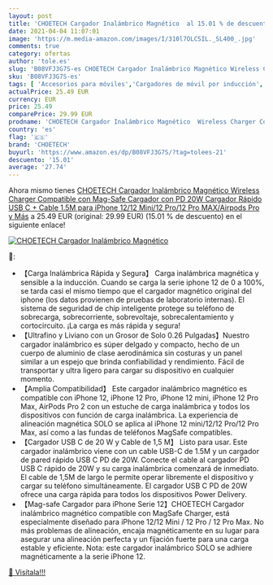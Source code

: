 ```yaml
---
layout: post
title: 'CHOETECH Cargador Inalámbrico Magnético  al 15.01 % de descuento'
date: 2021-04-04 11:07:01
image: 'https://m.media-amazon.com/images/I/310l7OLCSIL._SL400_.jpg'
comments: true
category: ofertas
author: 'tole.es'
slug: 'B08VFJ3G7S-es CHOETECH Cargador Inalámbrico Magnético Wireless Charger...'
sku: 'B08VFJ3G7S-es'
tags: [ 'Accesorios para móviles','Cargadores de móvil por inducción','Cargadores para móviles','Comunicación móvil y accesorios','Electrónica','choetech','iphone', ]
actualPrice: 25.49 EUR
currency: EUR
price: 25.49
comparePrice: 29.99 EUR
prodname: 'CHOETECH Cargador Inalámbrico Magnético  Wireless Charger Compatible con Mag-Safe Cargador  con PD 20W Cargador Rápido USB C + Cable 1.5M para iPhone 12/12 Mini/12 Pro/12 Pro MAX/Airpods Pro y Más'
country: 'es'
flag: '🇪🇸'
brand: 'CHOETECH'
buyurl: 'https://www.amazon.es/dp/B08VFJ3G7S/?tag=tolees-21'
descuento: '15.01'
average: '27.74'
---
```


Ahora mismo tienes [CHOETECH Cargador Inalámbrico Magnético  Wireless Charger Compatible con Mag-Safe Cargador  con PD 20W Cargador Rápido USB C + Cable 1.5M para iPhone 12/12 Mini/12 Pro/12 Pro MAX/Airpods Pro y Más](https://www.amazon.es/dp/B08VFJ3G7S/?tag=tolees-21) a 25.49 EUR (original: 29.99 EUR) (15.01 %  de descuento) en el siguiente enlace!

[![CHOETECH Cargador Inalámbrico Magnético ](https://m.media-amazon.com/images/I/310l7OLCSIL._SL400_.jpg)](https://www.amazon.es/dp/B08VFJ3G7S/?tag=tolees-21)

🔎:

- 【Carga Inalámbrica Rápida y Segura】 Carga inalámbrica magnética y sensible a la inducción. Cuando se carga la serie iphone 12 de 0 a 100%, se tarda casi el mismo tiempo que el cargador magnético original del iphone (los datos provienen de pruebas de laboratorio internas). El sistema de seguridad de chip inteligente protege su teléfono de sobrecarga, sobrecorriente, sobrevoltaje, sobrecalentamiento y cortocircuito. ¡La carga es más rápida y segura!
- 【Ultrafino y Liviano con un Grosor de Solo 0.26 Pulgadas】Nuestro cargador inalámbrico es súper delgado y compacto, hecho de un cuerpo de aluminio de clase aerodinámica sin costuras y un panel similar a un espejo que brinda confiabilidad y rendimiento. Fácil de transportar y ultra ligero para cargar su dispositivo en cualquier momento.
- 【Amplia Compatibilidad】 Este cargador inalámbrico magnético es compatible con iPhone 12, iPhone 12 Pro, iPhone 12 mini, iPhone 12 Pro Max, AirPods Pro 2 con un estuche de carga inalámbrica y todos los dispositivos con función de carga inalámbrica. La experiencia de alineación magnética SOLO se aplica al iPhone 12 mini/12/12 Pro/12 Pro Max, así como a las fundas de teléfonos MagSafe compatibles.
- 【Cargador USB C de 20 W y Cable de 1,5 M】 Listo para usar. Este cargador inalámbrico viene con un cable USB-C de 1.5M y un cargador de pared rápido USB C PD de 20W. Conecte el cable al cargador PD USB C rápido de 20W y su carga inalámbrica comenzará de inmediato. El cable de 1,5M de largo le permite operar libremente el dispositivo y cargar su teléfono simultáneamente. El cargador USB C PD de 20W ofrece una carga rápida para todos los dispositivos Power Delivery.
- 【Mag-safe Cargador para iPhone Serie 12】CHOETECH Cargador inalámbrico magnético compatible con MagSafe Charger, está especialmente diseñado para iPhone 12/12 Mini / 12 Pro / 12 Pro Max. No más problemas de alineación, encaja magnéticamente en su lugar para asegurar una alineación perfecta y un fijación fuerte para una carga estable y eficiente. Nota: este cargador inalámbrico SOLO se adhiere magnéticamente a la serie iPhone 12.

[🛒 Visítala!!!](https://www.amazon.es/dp/B08VFJ3G7S/?tag=tolees-21)
